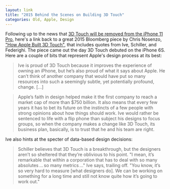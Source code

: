 ```yaml
---
layout: link
title: "2015 Behind the Scenes on Building 3D Touch"
categories: Old, Apple, Design
---
```


Following up to the news that [3D Touch will be removed from the iPhone 11 Pro](https://blog.robenkleene.com/2019/09/11/new-iphones-will-replace-3d-touch-with-haptic-touch/), here's a link back to a great 2015 Bloomberg piece by Chris Nosenzo, ["How Apple Built 3D Touch"](https://www.bloomberg.com/features/2015-how-apple-built-3d-touch-iphone-6s/), that includes quotes from Ive, Schiller, and Federighi. The piece came out the day 3D Touch debuted on the iPhone 6S. Here are a couple of bits that represent Apple's design process at its best:

> Ive is proud of 3D Touch because it improves the experience of owning an iPhone, but he’s also proud of what it says about Apple. He can’t think of another company that would have put so many resources into such a seemingly subtle, yet potentially profound, change. [...]

> Apple’s faith in design helped make it the first company to reach a market cap of more than $750 billion. It also means that every few years it has to bet its future on the instincts of a few people with strong opinions about how things should work. Ive would rather be sentenced to life with a flip phone than subject his designs to focus groups, so when the company makes a change like 3D Touch, its business plan, basically, is to trust that he and his team are right.

Ive also hints at the specter of data-based design decisions:

> Schiller believes that 3D Touch is a breakthrough, but the designers aren’t so sheltered that they’re oblivious to his point. "I mean, it’s remarkable that within a corporation that has to deal with so many absolutes … so many metrics …" Ive says, trailing off. "You know, it’s so very hard to measure [what designers do]. We can be working on something for a long time and still not know quite how it’s going to work out."

